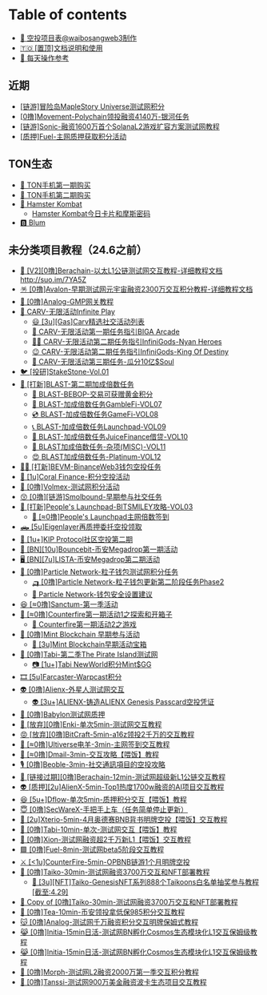 # Table of contents

* [🥱 空投项目表@waibosangweb3制作](README.md)
* [🇹🇴 \[置顶\]文档说明和使用](<README (2).md>)
* [📖 每天操作参考](mei-tian-cao-zuo-can-kao.md)

## 近期

* [\[链游\]冒险岛MapleStory Universe测试网积分](jin-qi/lian-you-mao-xian-dao-maplestory-universe-ce-shi-wang-ji-fen.md)
* [\[0撸\]Movement-Polychain领投融资4140万-银河任务](jin-qi/0-lu-movementpolychain-ling-tou-rong-zi-4140-wan-yin-he-ren-wu.md)
* [\[链游\]Sonic-融资1600万首个SolanaL2游戏扩容方案测试网教程](jin-qi/page.md)
* [\[质押\]Fuel-主网质押获取积分活动](jin-qi/zhi-ya-fuel-zhu-wang-zhi-ya-huo-qu-ji-fen-huo-dong.md)

## TON生态

* [🥎 TON手机第一期购买](<README (1).md>)
* [🏉 TON手机第二期购买](ton-sheng-tai/ton-shou-ji-di-er-qi-gou-mai.md)
* [🐹 Hamster Kombat](ton-sheng-tai/hamster-kombat/README.md)
  * [Hamster Kombat今日卡片和摩斯密码](ton-sheng-tai/hamster-kombat/hamster-kombat-jin-ri-ka-pian-he-mo-si-mi-ma.md)
* [🅱️ Blum](ton-sheng-tai/blum.md)

## 未分类项目教程（24.6之前）

* [🐻 \[V2\]\[0撸\]Berachain-以太L1公链测试网交互教程-详细教程文档http://suo.im/7YA5Z](wei-fen-lei-xiang-mu-jiao-cheng-24.6-zhi-qian/v20-lu-berachain-yi-tai-l1-gong-lian-ce-shi-wang-jiao-hu-jiao-cheng-xiang-xi-jiao-cheng-wen-dang-htt.md)
* [🪅 \[0撸\]Avalon-早期测试网元宇宙融资2300万交互积分教程-详细教程文档](wei-fen-lei-xiang-mu-jiao-cheng-24.6-zhi-qian/0-lu-avalon-zao-qi-ce-shi-wang-yuan-yu-zhou-rong-zi-2300-wan-jiao-hu-ji-fen-jiao-cheng-xiang-xi-jiao.md)
* [🤭 \[0撸\]Analog-GMP网关教程](wei-fen-lei-xiang-mu-jiao-cheng-24.6-zhi-qian/0-lu-analoggmp-wang-guan-jiao-cheng.md)
* [🎩 CARV-无限活动Infinite Play](wei-fen-lei-xiang-mu-jiao-cheng-24.6-zhi-qian/carv-wu-xian-huo-dong-infinite-play/README.md)
  * [😃 \[3u\]\[Gas\]Carv精选社交活动列表](wei-fen-lei-xiang-mu-jiao-cheng-24.6-zhi-qian/carv-wu-xian-huo-dong-infinite-play/page.md)
  * [🚛 CARV-无限活动第一期任务指引BIGA Arcade](wei-fen-lei-xiang-mu-jiao-cheng-24.6-zhi-qian/carv-wu-xian-huo-dong-infinite-play/carv-wu-xian-huo-dong-di-yi-qi-ren-wu-zhi-yin-biga-arcade.md)
  * [🦸‍♀️ CARV-无限活动第二期任务指引InfiniGods-Nyan Heroes](wei-fen-lei-xiang-mu-jiao-cheng-24.6-zhi-qian/carv-wu-xian-huo-dong-infinite-play/carv-wu-xian-huo-dong-di-er-qi-ren-wu-zhi-yin-infinigodsnyan-heroes.md)
  * [😉 CARV-无限活动第二期任务指引InfiniGods-King Of Destiny](wei-fen-lei-xiang-mu-jiao-cheng-24.6-zhi-qian/carv-wu-xian-huo-dong-infinite-play/carv-wu-xian-huo-dong-di-er-qi-ren-wu-zhi-yin-infinigodsking-of-destiny.md)
  * [🙂 CARV-无限活动第三期任务-瓜分10亿$Soul](wei-fen-lei-xiang-mu-jiao-cheng-24.6-zhi-qian/carv-wu-xian-huo-dong-infinite-play/carv-wu-xian-huo-dong-di-san-qi-ren-wu-gua-fen-10-yi-soul.md)
* [🐦 \[投研\]StakeStone-Vol.01](wei-fen-lei-xiang-mu-jiao-cheng-24.6-zhi-qian/stakestonevol.01-tou-yan.md)
* [🥸 \[打新\]BLAST-第二期加成倍数任务](wei-fen-lei-xiang-mu-jiao-cheng-24.6-zhi-qian/da-xin-blast-di-er-qi-jia-cheng-bei-shu-ren-wu/README.md)
  * [🏹 BLAST-BEBOP-交易可获赠黄金积分](wei-fen-lei-xiang-mu-jiao-cheng-24.6-zhi-qian/da-xin-blast-di-er-qi-jia-cheng-bei-shu-ren-wu/blastbebop-jiao-yi-ke-huo-zeng-huang-jin-ji-fen.md)
  * [🚛 BLAST-加成倍数任务GambleFi-VOL07](wei-fen-lei-xiang-mu-jiao-cheng-24.6-zhi-qian/da-xin-blast-di-er-qi-jia-cheng-bei-shu-ren-wu/blast-jia-cheng-bei-shu-ren-wu-gamblefivol07.md)
  * [💿 BLAST-加成倍数任务GameFi-VOL08](wei-fen-lei-xiang-mu-jiao-cheng-24.6-zhi-qian/da-xin-blast-di-er-qi-jia-cheng-bei-shu-ren-wu/blast-jia-cheng-bei-shu-ren-wu-gamefivol08.md)
  * [📞 BLAST-加成倍数任务Launchpad-VOL09](wei-fen-lei-xiang-mu-jiao-cheng-24.6-zhi-qian/da-xin-blast-di-er-qi-jia-cheng-bei-shu-ren-wu/blast-jia-cheng-bei-shu-ren-wu-launchpadvol09.md)
  * [👋 BLAST-加成倍数任务JuiceFinance借贷-VOL10](wei-fen-lei-xiang-mu-jiao-cheng-24.6-zhi-qian/da-xin-blast-di-er-qi-jia-cheng-bei-shu-ren-wu/blast-jia-cheng-bei-shu-ren-wu-juicefinance-jie-dai-vol10.md)
  * [🤩 BLAST加成倍数任务-杂项(MISC)-VOL11](wei-fen-lei-xiang-mu-jiao-cheng-24.6-zhi-qian/da-xin-blast-di-er-qi-jia-cheng-bei-shu-ren-wu/blast-jia-cheng-bei-shu-ren-wu-za-xiang-miscvol11.md)
  * [😍 BLAST加成倍数任务-Platinum-VOL12](wei-fen-lei-xiang-mu-jiao-cheng-24.6-zhi-qian/da-xin-blast-di-er-qi-jia-cheng-bei-shu-ren-wu/blast-jia-cheng-bei-shu-ren-wu-platinumvol12.md)
* [🚵‍♀️ \[打新\]BEVM-BinanceWeb3钱包空投任务](wei-fen-lei-xiang-mu-jiao-cheng-24.6-zhi-qian/da-xin-bevmbinanceweb3-qian-bao-kong-tou-ren-wu.md)
* [🛞 \[1u\]Coral Finance-积分空投活动](wei-fen-lei-xiang-mu-jiao-cheng-24.6-zhi-qian/1ucoral-finance-ji-fen-kong-tou-huo-dong.md)
* [🎣 \[0撸\]Volmex-测试网积分活动](wei-fen-lei-xiang-mu-jiao-cheng-24.6-zhi-qian/0-lu-volmex-ce-shi-wang-ji-fen-huo-dong.md)
* [😚 \[0撸\]\[链游\]Smolbound-早期参与社交任务](wei-fen-lei-xiang-mu-jiao-cheng-24.6-zhi-qian/0-lu-lian-you-smolbound-zao-qi-can-yu-she-jiao-ren-wu.md)
* [🚐 \[打新\]People's Launchpad-BITSMILEY攻略-VOL03](wei-fen-lei-xiang-mu-jiao-cheng-24.6-zhi-qian/da-xin-peoples-launchpadbitsmiley-gong-le-vol03/README.md)
  * [🥎 \[≈0撸\]People's Launchpad主网倍数签到](wei-fen-lei-xiang-mu-jiao-cheng-24.6-zhi-qian/da-xin-peoples-launchpadbitsmiley-gong-le-vol03/0-lu-peoples-launchpad-zhu-wang-bei-shu-qian-dao.md)
* [🛻 \[5u\]Eigenlayer再质押委托空投领取](wei-fen-lei-xiang-mu-jiao-cheng-24.6-zhi-qian/5ueigenlayer-zai-zhi-ya-wei-tuo-kong-tou-ling-qu.md)
* [🎣 \[1u+\]KIP Protocol社区空投第二期](wei-fen-lei-xiang-mu-jiao-cheng-24.6-zhi-qian/1u+kip-protocol-she-qu-kong-tou-di-er-qi.md)
* [🦽 \[BN\]\[10u\]Bouncebit-币安Megadrop第一期活动](wei-fen-lei-xiang-mu-jiao-cheng-24.6-zhi-qian/bn10ubouncebit-bi-an-megadrop-di-yi-qi-huo-dong.md)
* [🖥️ \[BN\]\[7u\]LISTA-币安Megadrop第二期活动](wei-fen-lei-xiang-mu-jiao-cheng-24.6-zhi-qian/bn7ulista-bi-an-megadrop-di-er-qi-huo-dong.md)
* [💛 \[0撸\]Particle Network-粒子钱包测试网积分任务](wei-fen-lei-xiang-mu-jiao-cheng-24.6-zhi-qian/0-lu-particle-network-li-zi-qian-bao-ce-shi-wang-ji-fen-ren-wu/README.md)
  * [🛺 \[0撸\]Particle Network-粒子钱包更新第二阶段任务Phase2](wei-fen-lei-xiang-mu-jiao-cheng-24.6-zhi-qian/0-lu-particle-network-li-zi-qian-bao-ce-shi-wang-ji-fen-ren-wu/0-lu-particle-network-li-zi-qian-bao-geng-xin-di-er-jie-duan-ren-wu-phase2.md)
  * [📲 Particle Network-钱包安全设置建议](wei-fen-lei-xiang-mu-jiao-cheng-24.6-zhi-qian/0-lu-particle-network-li-zi-qian-bao-ce-shi-wang-ji-fen-ren-wu/particle-network-qian-bao-an-quan-she-zhi-jian-yi.md)
* [😆 \[≈0撸\]Sanctum-第一季活动](wei-fen-lei-xiang-mu-jiao-cheng-24.6-zhi-qian/0-lu-sanctum-di-yi-ji-huo-dong.md)
* [🚨 \[≈0撸\]Counterfire第一期活动1之探索和开箱子](wei-fen-lei-xiang-mu-jiao-cheng-24.6-zhi-qian/0-lu-counterfire-di-yi-qi-huo-dong-1-zhi-tan-suo-he-kai-xiang-zi/README.md)
  * [🚡 Counterfire第一期活动2之游戏](wei-fen-lei-xiang-mu-jiao-cheng-24.6-zhi-qian/0-lu-counterfire-di-yi-qi-huo-dong-1-zhi-tan-suo-he-kai-xiang-zi/counterfire-di-yi-qi-huo-dong-2-zhi-you-xi.md)
* [🌲 \[0撸\]Mint Blockchain 早期参与活动](wei-fen-lei-xiang-mu-jiao-cheng-24.6-zhi-qian/0-lu-mint-blockchain-zao-qi-can-yu-huo-dong/README.md)
  * [🌲 \[3u\]Mint Blockchain早期活动宝箱](wei-fen-lei-xiang-mu-jiao-cheng-24.6-zhi-qian/0-lu-mint-blockchain-zao-qi-can-yu-huo-dong/3umint-blockchain-zao-qi-huo-dong-bao-xiang.md)
* [📸 \[0撸\]Tabi-第二季The Pirate Island测试网](wei-fen-lei-xiang-mu-jiao-cheng-24.6-zhi-qian/0-lu-tabi-di-er-ji-the-pirate-island-ce-shi-wang/README.md)
  * [📷 \[1u+\]Tabi NewWorld积分Mint$GG](wei-fen-lei-xiang-mu-jiao-cheng-24.6-zhi-qian/0-lu-tabi-di-er-ji-the-pirate-island-ce-shi-wang/1u+tabi-newworld-ji-fen-mintgg.md)
* [🎞️ \[5u\]Farcaster-Warpcast积分](wei-fen-lei-xiang-mu-jiao-cheng-24.6-zhi-qian/5ufarcasterwarpcast-ji-fen.md)
* [👽 \[0撸\]Alienx-外星人测试网交互](wei-fen-lei-xiang-mu-jiao-cheng-24.6-zhi-qian/0-lu-alienx-wai-xing-ren-ce-shi-wang-jiao-hu/README.md)
  * [👽 \[3u+\]ALIENX-铸造ALIENX Genesis Passcard空投凭证](wei-fen-lei-xiang-mu-jiao-cheng-24.6-zhi-qian/0-lu-alienx-wai-xing-ren-ce-shi-wang-jiao-hu/3u+alienx-zhu-zao-alienx-genesis-passcard-kong-tou-ping-zheng.md)
* [👼 \[0撸\]Babylon测试网质押](wei-fen-lei-xiang-mu-jiao-cheng-24.6-zhi-qian/0-lu-babylon-ce-shi-wang-zhi-ya.md)
* [🤬 \[放弃\]\[0撸\]Enki-单次5min-测试网交互教程](wei-fen-lei-xiang-mu-jiao-cheng-24.6-zhi-qian/fang-qi-0-lu-enki-dan-ci-5min-ce-shi-wang-jiao-hu-jiao-cheng.md)
* [😡 \[放弃\]\[0撸\]BitCraft-5min-a16z领投2千万的交互教程](wei-fen-lei-xiang-mu-jiao-cheng-24.6-zhi-qian/fang-qi-0-lu-bitcraft5mina16z-ling-tou-2-qian-wan-de-jiao-hu-jiao-cheng.md)
* [🐏 \[≈0撸\]Ultiverse电羊-3min-主网签到交互教程](wei-fen-lei-xiang-mu-jiao-cheng-24.6-zhi-qian/0-lu-ultiverse-dian-yang-3min-zhu-wang-qian-dao-jiao-hu-jiao-cheng.md)
* [📧 \[≈0撸\]Dmail-3min-交互攻略【喂饭】教程](wei-fen-lei-xiang-mu-jiao-cheng-24.6-zhi-qian/0-lu-dmail3min-jiao-hu-gong-le-wei-fan-jiao-cheng.md)
* [🎙️ \[0撸\]Beoble-3min-社交通訊項目的空投攻略](wei-fen-lei-xiang-mu-jiao-cheng-24.6-zhi-qian/0-lu-beoble3min-she-jiao-tong-xun-xiang-mu-di-kong-tou-gong-le.md)
* [🐻 \[链接过期\]\[0撸\]Berachain-12min-测试网超级新L1公链交互教程](wei-fen-lei-xiang-mu-jiao-cheng-24.6-zhi-qian/lian-jie-guo-qi-0-lu-berachain12min-ce-shi-wang-chao-ji-xin-l1-gong-lian-jiao-hu-jiao-cheng.md)
* [👽 \[质押\]\[2u\]AlienX-5min-Top1热度1700w融资的AI项目交互教程](wei-fen-lei-xiang-mu-jiao-cheng-24.6-zhi-qian/zhi-ya-2ualienx5mintop1-re-du-1700w-rong-zi-de-ai-xiang-mu-jiao-hu-jiao-cheng.md)
* [😆 \[5u+\]Dflow-单次5min-质押积分交互【喂饭】教程](wei-fen-lei-xiang-mu-jiao-cheng-24.6-zhi-qian/5u+dflow-dan-ci-5min-zhi-ya-ji-fen-jiao-hu-wei-fan-jiao-cheng.md)
* [😇 \[0撸\]SecWareX-手把手上车（任务简单停止更新）](wei-fen-lei-xiang-mu-jiao-cheng-24.6-zhi-qian/0-lu-secwarex-shou-ba-shou-shang-che-ren-wu-jian-dan-ting-zhi-geng-xin.md)
* [🦕 \[2u\]Xterio-5min-4月奥德赛BNB背书明牌空投【喂饭】交互教程](wei-fen-lei-xiang-mu-jiao-cheng-24.6-zhi-qian/2uxterio5min4-yue-ao-de-sai-bnb-bei-shu-ming-pai-kong-tou-wei-fan-jiao-hu-jiao-cheng.md)
* [🚠 \[0撸\]Tabi-10min-单次-测试网交互【喂饭】教程](wei-fen-lei-xiang-mu-jiao-cheng-24.6-zhi-qian/0-lu-tabi10min-dan-ci-ce-shi-wang-jiao-hu-wei-fan-jiao-cheng.md)
* [🌋 \[0撸\]Xion-测试网融资超2千万新L1【喂饭】交互教程](wei-fen-lei-xiang-mu-jiao-cheng-24.6-zhi-qian/0-lu-xion-ce-shi-wang-rong-zi-chao-2-qian-wan-xin-l1-wei-fan-jiao-hu-jiao-cheng.md)
* [🟩 \[0撸\]Fuel-8min-测试网beta5阶段交互教程](wei-fen-lei-xiang-mu-jiao-cheng-24.6-zhi-qian/0-lu-fuel8min-ce-shi-wang-beta5-jie-duan-jiao-hu-jiao-cheng.md)
* [⚔️ \[<1u\]CounterFire-5min-OPBNB链游1个月明牌空投](wei-fen-lei-xiang-mu-jiao-cheng-24.6-zhi-qian/1ucounterfire5minopbnb-lian-you-1-ge-yue-ming-pai-kong-tou.md)
* [🗼 \[0撸\]Taiko-30min-测试网融资3700万交互和NFT部署教程](wei-fen-lei-xiang-mu-jiao-cheng-24.6-zhi-qian/0-lu-taiko30min-ce-shi-wang-rong-zi-3700-wan-jiao-hu-he-nft-bu-shu-jiao-cheng/README.md)
  * [🥎 \[3u\]\[NFT\]Taiko-GenesisNFT系列888个Taikoons白名单抽奖参与教程\[截至:4.29\]](wei-fen-lei-xiang-mu-jiao-cheng-24.6-zhi-qian/0-lu-taiko30min-ce-shi-wang-rong-zi-3700-wan-jiao-hu-he-nft-bu-shu-jiao-cheng/3unfttaikogenesisnft-xi-lie-888-ge-taikoons-bai-ming-dan-chou-jiang-can-yu-jiao-cheng-jie-zhi-4.29.md)
* [🍃 Copy of \[0撸\]Taiko-30min-测试网融资3700万交互和NFT部署教程](wei-fen-lei-xiang-mu-jiao-cheng-24.6-zhi-qian/copy-of-0-lu-taiko30min-ce-shi-wang-rong-zi-3700-wan-jiao-hu-he-nft-bu-shu-jiao-cheng.md)
* [🍵 \[0撸\]Tea-10min-币安领投拿低保985积分交互教程](wei-fen-lei-xiang-mu-jiao-cheng-24.6-zhi-qian/0-lu-tea10min-bi-an-ling-tou-na-di-bao-985-ji-fen-jiao-hu-jiao-cheng.md)
* [😽 \[0撸\]Analog-测试网千万融资积分交互明牌保姆式教程](wei-fen-lei-xiang-mu-jiao-cheng-24.6-zhi-qian/0-lu-analog-ce-shi-wang-qian-wan-rong-zi-ji-fen-jiao-hu-ming-pai-bao-mu-shi-jiao-cheng.md)
* [😹 \[0撸\]Initia-15min日活-测试网BN孵化Cosmos生态模块化L1交互保姆级教程](wei-fen-lei-xiang-mu-jiao-cheng-24.6-zhi-qian/0-lu-initia15min-ri-huo-ce-shi-wang-bn-fu-hua-cosmos-sheng-tai-mo-kuai-hua-l1-jiao-hu-bao-mu-ji-jiao.md)
* [😹 \[0撸\]Initia-15min日活-测试网BN孵化Cosmos生态模块化L1交互保姆级教程](wei-fen-lei-xiang-mu-jiao-cheng-24.6-zhi-qian/0-lu-initia15min-ri-huo-ce-shi-wang-bn-fu-hua-cosmos-sheng-tai-mo-kuai-hua-l1-jiao-hu-bao-mu-ji-ji-1.md)
* [🤑 \[0撸\]Morph-测试网L2融资2000万第一季交互积分教程](wei-fen-lei-xiang-mu-jiao-cheng-24.6-zhi-qian/0-lu-morph-ce-shi-wang-l2-rong-zi-2000-wan-di-yi-ji-jiao-hu-ji-fen-jiao-cheng.md)
* [🤑 \[0撸\]Tanssi-测试网900万美金融资波卡生态项目交互教程](wei-fen-lei-xiang-mu-jiao-cheng-24.6-zhi-qian/0-lu-tanssi-ce-shi-wang-900-wan-mei-jin-rong-zi-bo-ka-sheng-tai-xiang-mu-jiao-hu-jiao-cheng.md)
